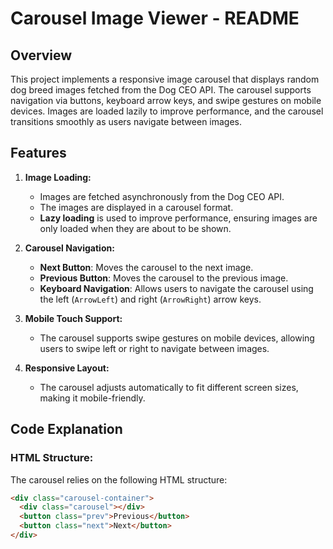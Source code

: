 # Carousel Image Viewer - README

## Overview

This project implements a responsive image carousel that displays random dog breed images fetched from the Dog CEO API. The carousel supports navigation via buttons, keyboard arrow keys, and swipe gestures on mobile devices. Images are loaded lazily to improve performance, and the carousel transitions smoothly as users navigate between images.

## Features

1. **Image Loading:**
   - Images are fetched asynchronously from the Dog CEO API.
   - The images are displayed in a carousel format.
   - **Lazy loading** is used to improve performance, ensuring images are only loaded when they are about to be shown.

2. **Carousel Navigation:**
   - **Next Button**: Moves the carousel to the next image.
   - **Previous Button**: Moves the carousel to the previous image.
   - **Keyboard Navigation**: Allows users to navigate the carousel using the left (`ArrowLeft`) and right (`ArrowRight`) arrow keys.

3. **Mobile Touch Support:**
   - The carousel supports swipe gestures on mobile devices, allowing users to swipe left or right to navigate between images.

4. **Responsive Layout:**
   - The carousel adjusts automatically to fit different screen sizes, making it mobile-friendly.

## Code Explanation

### HTML Structure:
The carousel relies on the following HTML structure:
```html
<div class="carousel-container">
  <div class="carousel"></div>
  <button class="prev">Previous</button>
  <button class="next">Next</button>
</div>

